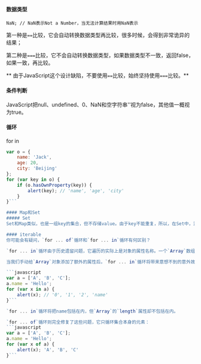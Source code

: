 
#### 数据类型
`NaN; // NaN表示Not a Number，当无法计算结果时用NaN表示 ` 


第一种是`==`比较，它会自动转换数据类型再比较，很多时候，会得到非常诡异的结果；  

第二种是`===`比较，它不会自动转换数据类型，如果数据类型不一致，返回false，如果一致，再比较。  

** 由于JavaScript这个设计缺陷，不要使用`==`比较，始终坚持使用`===`比较。** 

#### 条件判断
JavaScript把null、undefined、0、NaN和空字符串''视为false，其他值一概视为true。 

#### 循环
for in  
```javascript
var o = {
    name: 'Jack',
    age: 20,
    city: 'Beijing'
};
for (var key in o) {
    if (o.hasOwnProperty(key)) {
        alert(key); // 'name', 'age', 'city'
    }
}```

#### Map和Set
##### Set 
Set和Map类似，也是一组key的集合，但不存储value。由于key不能重复，所以，在Set中，没有重复的key。

#### iterable
你可能会有疑问，`for ... of`循环和`for ... in`循环有何区别？

`for ... in`循环由于历史遗留问题，它遍历的实际上是对象的属性名称。一个`Array`数组实际上也是一个对象，它的每个元素的索引被视为一个属性。

当我们手动给`Array`对象添加了额外的属性后，`for ... in`循环将带来意想不到的意外效果：

```javascript
var a = ['A', 'B', 'C'];
a.name = 'Hello';
for (var x in a) {
    alert(x); // '0', '1', '2', 'name'
}```

`for ... in`循环将把name包括在内，但`Array`的`length`属性却不包括在内。  

`for ... of`循环则完全修复了这些问题，它只循环集合本身的元素：  
```javascript
var a = ['A', 'B', 'C'];
a.name = 'Hello';
for (var x of a) {
    alert(x); 'A', 'B', 'C'
}```